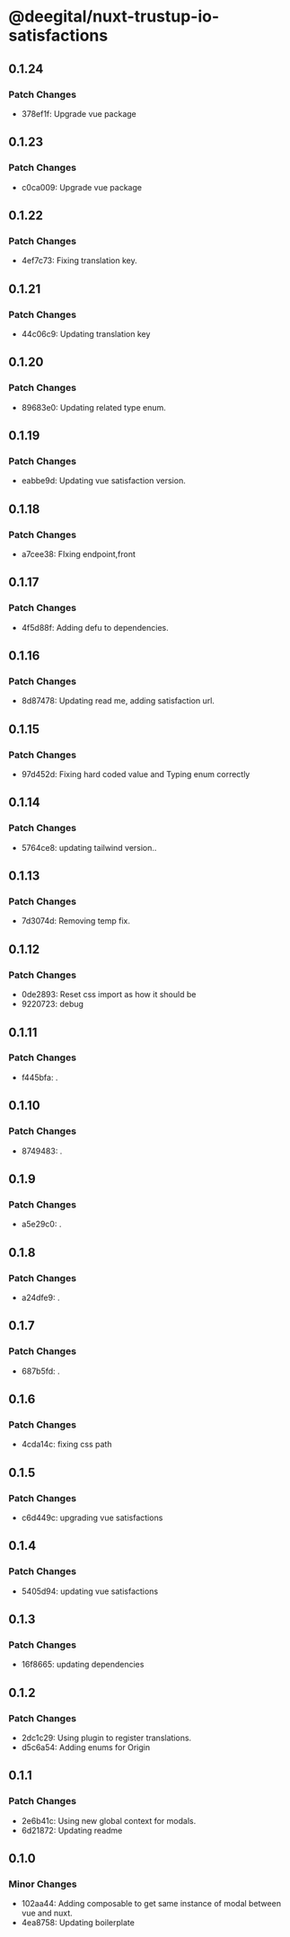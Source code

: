 # @deegital/nuxt-trustup-io-satisfactions

## 0.1.24

### Patch Changes

- 378ef1f: Upgrade vue package

## 0.1.23

### Patch Changes

- c0ca009: Upgrade vue package

## 0.1.22

### Patch Changes

- 4ef7c73: Fixing translation key.

## 0.1.21

### Patch Changes

- 44c06c9: Updating translation key

## 0.1.20

### Patch Changes

- 89683e0: Updating related type enum.

## 0.1.19

### Patch Changes

- eabbe9d: Updating vue satisfaction version.

## 0.1.18

### Patch Changes

- a7cee38: FIxing endpoint,front

## 0.1.17

### Patch Changes

- 4f5d88f: Adding defu to dependencies.

## 0.1.16

### Patch Changes

- 8d87478: Updating read me, adding satisfaction url.

## 0.1.15

### Patch Changes

- 97d452d: Fixing hard coded value and Typing enum correctly

## 0.1.14

### Patch Changes

- 5764ce8: updating tailwind version..

## 0.1.13

### Patch Changes

- 7d3074d: Removing temp fix.

## 0.1.12

### Patch Changes

- 0de2893: Reset css import as how it should be
- 9220723: debug

## 0.1.11

### Patch Changes

- f445bfa: .

## 0.1.10

### Patch Changes

- 8749483: .

## 0.1.9

### Patch Changes

- a5e29c0: .

## 0.1.8

### Patch Changes

- a24dfe9: .

## 0.1.7

### Patch Changes

- 687b5fd: .

## 0.1.6

### Patch Changes

- 4cda14c: fixing css path

## 0.1.5

### Patch Changes

- c6d449c: upgrading vue satisfactions

## 0.1.4

### Patch Changes

- 5405d94: updating vue satisfactions

## 0.1.3

### Patch Changes

- 16f8665: updating dependencies

## 0.1.2

### Patch Changes

- 2dc1c29: Using plugin to register translations.
- d5c6a54: Adding enums for Origin

## 0.1.1

### Patch Changes

- 2e6b41c: Using new global context for modals.
- 6d21872: Updating readme

## 0.1.0

### Minor Changes

- 102aa44: Adding composable to get same instance of modal between vue and nuxt.
- 4ea8758: Updating boilerplate
